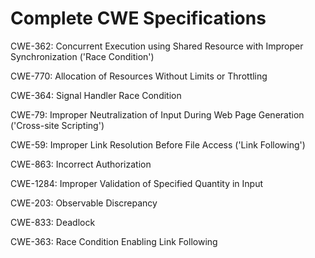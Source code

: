 

# Complete CWE Specifications

CWE-362: Concurrent Execution using Shared Resource with Improper Synchronization ('Race Condition')

CWE-770: Allocation of Resources Without Limits or Throttling

CWE-364: Signal Handler Race Condition

CWE-79: Improper Neutralization of Input During Web Page Generation ('Cross-site Scripting')

CWE-59: Improper Link Resolution Before File Access ('Link Following')

CWE-863: Incorrect Authorization

CWE-1284: Improper Validation of Specified Quantity in Input

CWE-203: Observable Discrepancy

CWE-833: Deadlock

CWE-363: Race Condition Enabling Link Following